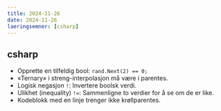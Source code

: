 ```yaml
---
title: 2024-11-26
date: 2024-11-26
laeringsemner: [csharp]
---
```

## csharp
- Opprette en tilfeldig bool: `rand.Next(2) == 0;`
- «Ternary» i streng-interpolasjon må være i parentes.
- Logisk negasjon `!`: Invertere boolsk verdi.
- Ulikhet (inequality) `!=`: Sammenligne to verdier for å se om de er like.
- Kodeblokk med en linje trenger ikke krøllparentes.
